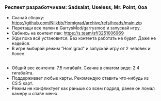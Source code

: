 ### Респект разработчикам: Sadsalat, Useless, Mr. Point, 0oa
- Скачай сборку: https://github.com/Niikbb/Homigrad/archive/refs/heads/main.zip
- Перетащи все папки в GarrysMod/garrysmod и запускай игру.
- Сабнись на контент пак: https://s.team/sf/3251006969
- Жди пока всё установится. Без контента работать не будет. Даже не надейся.
- В игре выбирай режим "Homigrad" и запускай игру от 2 человек и более.
##
- Общий вес контента: 7.5 гигабайт. Скачка в сжатом виде: 2.4 гигабайта.
- Поддерживает любые карты. Рекомендую ставить что-нибудь из CS:S карт.
- Режим не конфликтует как раньше со всем подряд, ранее он ломал камеру и спавн меню.
